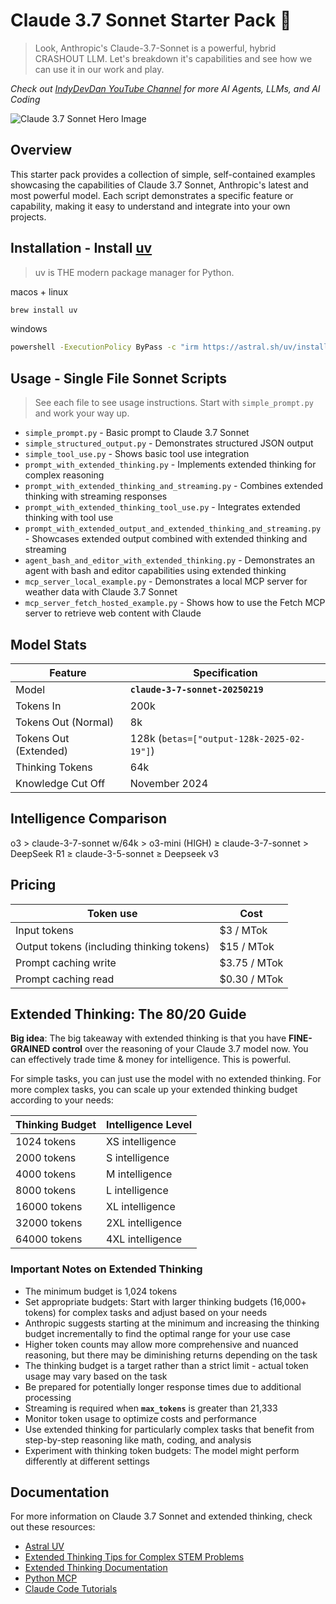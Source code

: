 # Claude 3.7 Sonnet Starter Pack 🚀
> Look, Anthropic's Claude-3.7-Sonnet is a powerful, hybrid CRASHOUT LLM.
> Let's breakdown it's capabilities and see how we can use it in our work and play.

*Check out [IndyDevDan YouTube Channel](https://www.youtube.com/c/indydevdan) for more AI Agents, LLMs, and AI Coding*

![Claude 3.7 Sonnet Hero Image](https://docs.anthropic.com/assets/images/claude-hero-a532fd8a.webp)

## Overview

This starter pack provides a collection of simple, self-contained examples showcasing the capabilities of Claude 3.7 Sonnet, Anthropic's latest and most powerful model. Each script demonstrates a specific feature or capability, making it easy to understand and integrate into your own projects.

## Installation - Install [uv](https://docs.astral.sh/uv/getting-started/installation/)
> uv is THE modern package manager for Python.

macos + linux
```bash
brew install uv
```

windows
```bash
powershell -ExecutionPolicy ByPass -c "irm https://astral.sh/uv/install.ps1 | iex"
```

## Usage - Single File Sonnet Scripts
> See each file to see usage instructions. Start with `simple_prompt.py` and work your way up.

- `simple_prompt.py` - Basic prompt to Claude 3.7 Sonnet
- `simple_structured_output.py` - Demonstrates structured JSON output
- `simple_tool_use.py` - Shows basic tool use integration
- `prompt_with_extended_thinking.py` - Implements extended thinking for complex reasoning
- `prompt_with_extended_thinking_and_streaming.py` - Combines extended thinking with streaming responses
- `prompt_with_extended_thinking_tool_use.py` - Integrates extended thinking with tool use
- `prompt_with_extended_output_and_extended_thinking_and_streaming.py` - Showcases extended output combined with extended thinking and streaming
- `agent_bash_and_editor_with_extended_thinking.py` - Demonstrates an agent with bash and editor capabilities using extended thinking
- `mcp_server_local_example.py` - Demonstrates a local MCP server for weather data with Claude 3.7 Sonnet
- `mcp_server_fetch_hosted_example.py` - Shows how to use the Fetch MCP server to retrieve web content with Claude


## Model Stats

| **Feature**           | **Specification**                         |
| --------------------- | ----------------------------------------- |
| Model                 | **`claude-3-7-sonnet-20250219`**          |
| Tokens In             | 200k                                      |
| Tokens Out (Normal)   | 8k                                        |
| Tokens Out (Extended) | 128k (`betas=["output-128k-2025-02-19"]`) |
| Thinking Tokens       | 64k                                       |
| Knowledge Cut Off     | November 2024                             |

## Intelligence Comparison

o3 > claude-3-7-sonnet w/64k > o3-mini (HIGH) ≥ claude-3-7-sonnet > DeepSeek R1 ≥ claude-3-5-sonnet ≥ Deepseek v3

## Pricing

| **Token use**                             | **Cost**     |
| ----------------------------------------- | ------------ |
| Input tokens                              | $3 / MTok    |
| Output tokens (including thinking tokens) | $15 / MTok   |
| Prompt caching write                      | $3.75 / MTok |
| Prompt caching read                       | $0.30 / MTok |

## Extended Thinking: The 80/20 Guide

**Big idea**: The big takeaway with extended thinking is that you have **FINE-GRAINED control** over the reasoning of your Claude 3.7 model now. You can effectively trade time & money for intelligence. This is powerful.

For simple tasks, you can just use the model with no extended thinking. For more complex tasks, you can scale up your extended thinking budget according to your needs:

| **Thinking Budget** | **Intelligence Level** |
| ------------------- | ---------------------- |
| 1024 tokens         | XS intelligence        |
| 2000 tokens         | S intelligence         |
| 4000 tokens         | M intelligence         |
| 8000 tokens         | L intelligence         |
| 16000 tokens        | XL intelligence        |
| 32000 tokens        | 2XL intelligence       |
| 64000 tokens        | 4XL intelligence       |

### Important Notes on Extended Thinking

- The minimum budget is 1,024 tokens
- Set appropriate budgets: Start with larger thinking budgets (16,000+ tokens) for complex tasks and adjust based on your needs
- Anthropic suggests starting at the minimum and increasing the thinking budget incrementally to find the optimal range for your use case
- Higher token counts may allow more comprehensive and nuanced reasoning, but there may be diminishing returns depending on the task
- The thinking budget is a target rather than a strict limit - actual token usage may vary based on the task
- Be prepared for potentially longer response times due to additional processing
- Streaming is required when **`max_tokens`** is greater than 21,333
- Monitor token usage to optimize costs and performance
- Use extended thinking for particularly complex tasks that benefit from step-by-step reasoning like math, coding, and analysis
- Experiment with thinking token budgets: The model might perform differently at different settings

## Documentation

For more information on Claude 3.7 Sonnet and extended thinking, check out these resources:

- [Astral UV](https://docs.astral.sh/uv/)
- [Extended Thinking Tips for Complex STEM Problems](https://docs.anthropic.com/en/docs/build-with-claude/prompt-engineering/extended-thinking-tips#complex-stem-problems)
- [Extended Thinking Documentation](https://docs.anthropic.com/en/docs/build-with-claude/extended-thinking)
- [Python MCP](https://github.com/modelcontextprotocol/python-sdk?tab=readme-ov-file#installation)
- [Claude Code Tutorials](https://docs.anthropic.com/en/docs/agents-and-tools/claude-code/tutorials#set-up-model-context-protocol-mcp)